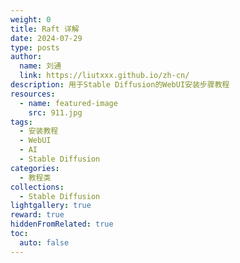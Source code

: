 ```yaml
---
weight: 0
title: Raft 详解
date: 2024-07-29
type: posts
author:
  name: 刘通
  link: https://liutxxx.github.io/zh-cn/
description: 用于Stable Diffusion的WebUI安装步骤教程
resources:
  - name: featured-image
    src: 911.jpg
tags:
  - 安装教程
  - WebUI
  - AI
  - Stable Diffusion
categories:
  - 教程类
collections:
  - Stable Diffusion
lightgallery: true
reward: true
hiddenFromRelated: true
toc:
  auto: false
---
```


